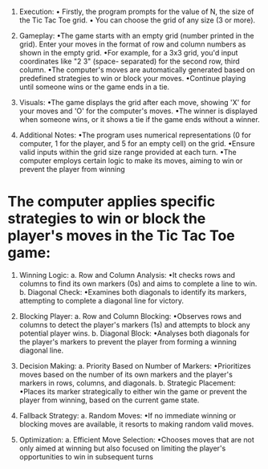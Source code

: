 1. Execution:
•	Firstly, the program prompts for the value of N, the size of the Tic Tac Toe grid.
•	You can choose the grid of any size (3 or more).

2. Gameplay:
•The game starts with an empty grid (number printed in the grid). Enter your moves in the format of row and column numbers as shown in the empty grid.
•For example, for a 3x3 grid, you'd input coordinates like "2 3" (space- separated) for the second row, third column.
•The computer's moves are automatically generated based on predefined strategies to win or block your moves.
•Continue playing until someone wins or the game ends in a tie.

3. Visuals:
•The game displays the grid after each move, showing 'X' for your moves and 'O' for the computer's moves.
•The winner is displayed when someone wins, or it shows a tie if the game ends without a winner.

4. Additional Notes:
•The program uses numerical representations (0 for computer, 1 for the player, and 5 for an empty cell) on the grid.
•Ensure valid inputs within the grid size range provided at each turn.
•The computer employs certain logic to make its moves, aiming to win or prevent the player from winning

# The computer applies specific strategies to win or block the player's moves in the Tic Tac Toe game:

1. Winning Logic:
a. Row and Column Analysis:
   •It checks rows and columns to find its own markers (0s) and aims to complete a line to win.
b. Diagonal Check:
   •Examines both diagonals to identify its markers, attempting to complete a diagonal line for victory.

2. Blocking Player:
a. Row and Column Blocking:
   •Observes rows and columns to detect the player's markers (1s) and attempts to block any potential player wins.
b. Diagonal Block:
   •Analyses both diagonals for the player's markers to prevent the player from forming a winning diagonal line.

3. Decision Making:
a. Priority Based on Number of Markers:
   •Prioritizes moves based on the number of its own markers and the player's markers in rows, columns, and diagonals.
b. Strategic Placement:
   •Places its marker strategically to either win the game or prevent the player from winning, based on the current game state.

4. Fallback Strategy:
a. Random Moves:
   •If no immediate winning or blocking moves are available, it resorts to making random valid moves.

5. Optimization:
a. Efficient Move Selection:
   •Chooses moves that are not only aimed at winning but also focused on limiting the player's opportunities to win in subsequent turns


